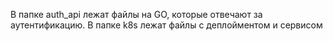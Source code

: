 В папке auth_api лежат файлы на GO, которые отвечают за аутентификацию. В папке k8s лежат файлы с деплойментом и сервисом
